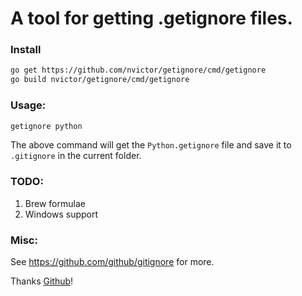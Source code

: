 # A tool for getting .getignore files.

### Install

```bash
go get https://github.com/nvictor/getignore/cmd/getignore
go build nvictor/getignore/cmd/getignore
```

### Usage:

```bash
getignore python
```

The above command will get the `Python.getignore` file and save it to `.gitignore` in the current folder.

### TODO:

1. Brew formulae
1. Windows support

### Misc:

See https://github.com/github/gitignore for more.

Thanks [Github](https://github.com)!
